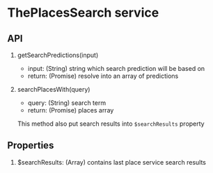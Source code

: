 # ThePlacesSearch service

## API

1. getSearchPredictions(input)

    - input: (String) string which search prediction will be based on
    - return: (Promise) resolve into an array of predictions

2. searchPlacesWith(query)

    - query: (String) search term
    - return: (Promise) places array

    This method also put search results into `$searchResults` property

## Properties

1. $searchResults: (Array) contains last place service search results
